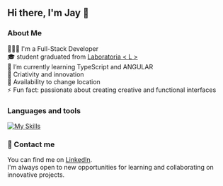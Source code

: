 ## Hi there, I'm Jay 👋

### About Me

👩🏻‍💻 I'm a Full-Stack Developer <br>
🎓 student graduated from [Laboratoria < L >](https://www.laboratoria.la/br) <br>
🌱 I’m currently learning TypeScript and ANGULAR <br>
🎯 Criativity and innovation <br>
💼 Availability to change location <br>
⚡ Fun fact: passionate about creating creative and functional interfaces <br>

### Languages ​​and tools

[![My Skills](https://skillicons.dev/icons?i=html,css,javascript,typescript,nodejs,angular,python,django,firebase,vite,vercel,jest,git,bootstrap,figma,vscode&theme=dark)](https://skillicons.dev)

### 📩 Contact me

You can find me on [LinkedIn](https://www.linkedin.com/in/jayanny-santana/). <br>
I'm always open to new opportunities for learning and collaborating on innovative projects.
